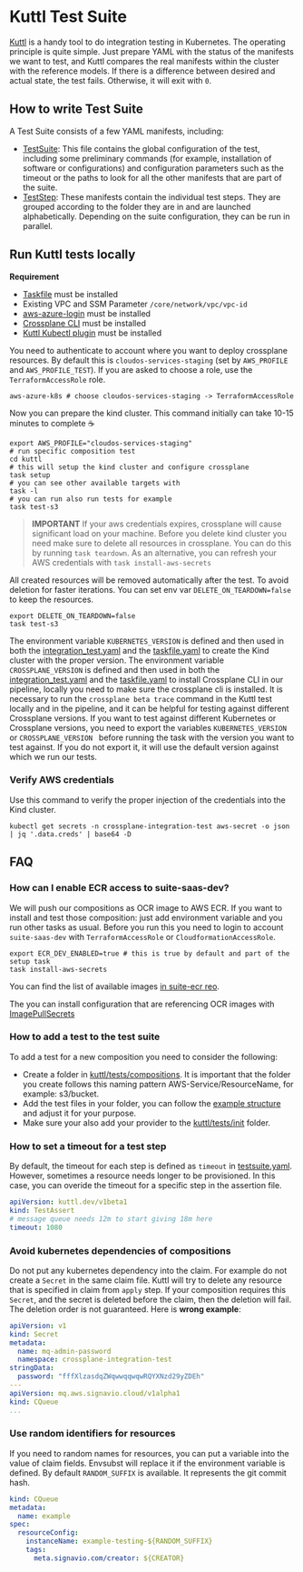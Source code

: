 # Kuttl Test Suite

[Kuttl](https://kuttl.dev/) is a handy tool to do integration testing in Kubernetes.
The operating principle is quite simple. Just prepare YAML with the status of the manifests we want to test, and Kuttl compares the real manifests within the cluster with the reference models.
If there is a difference between desired and actual state, the test fails. Otherwise, it will exit with `0`.

## How to write Test Suite

A Test Suite consists of a few YAML manifests, including:

- [TestSuite](https://kuttl.dev/docs/testing/reference.html#testsuite): This file contains the global configuration of the test, including some preliminary commands (for example, installation of software or configurations) and configuration parameters such as the timeout or the paths to look for all the other manifests that are part of the suite.
- [TestStep](https://kuttl.dev/docs/testing/reference.html#teststep): These manifests contain the individual test steps. They are grouped according to the folder they are in and are launched alphabetically. Depending on the suite configuration, they can be run in parallel.


## Run Kuttl tests locally

**Requirement**

- [Taskfile](https://taskfile.dev/#/) must be installed
- Existing VPC and SSM Parameter `/core/network/vpc/vpc-id`
- [aws-azure-login](https://wiki.one.int.sap/wiki/pages/viewpage.action?spaceKey=SIGCOS&title=Accessing+AWS+accounts+as+a+Developer+using+SSO#AccessingAWSaccountsasaDeveloperusingSSO-aws-azure-login) must be installed
- [Crossplane CLI](https://docs.crossplane.io/v1.15/cli/) must be installed
- [Kuttl Kubectl plugin](https://kuttl.dev/docs/cli.html#setup-the-kuttl-kubectl-plugin) must be installed

You need to authenticate to account where you want to deploy crossplane resources.
By default this is `cloudos-services-staging` (set by `AWS_PROFILE` and `AWS_PROFILE_TEST`).
If you are asked to choose a role, use the `TerraformAccessRole` role.

```shell
aws-azure-k8s # choose cloudos-services-staging -> TerraformAccessRole
```

Now you can prepare the kind cluster. This command initially can take 10-15 minutes to complete :coffee:

```shell
export AWS_PROFILE="cloudos-services-staging"
# run specific composition test
cd kuttl
# this will setup the kind cluster and configure crossplane
task setup
# you can see other available targets with
task -l
# you can run also run tests for example
task test-s3
```

> **IMPORTANT** If your aws credentials expires, crossplane will cause significant load on your machine. Before you delete kind cluster you need make sure to delete all resources in crossplane. You can do this by running `task teardown`. As an alternative, you can refresh your AWS credentials with `task install-aws-secrets`

All created resources will be removed automatically after the test.
To avoid deletion for faster iterations. You can set env var `DELETE_ON_TEARDOWN=false` to keep the resources.

```shell
export DELETE_ON_TEARDOWN=false
task test-s3
```

The environment variable `KUBERNETES_VERSION` is defined and then used in both the [integration_test.yaml](../.github/workflows/integration_test.yaml) and the [taskfile.yaml](./taskfile.yaml) to create the Kind cluster with the proper version.
The environment variable `CROSSPLANE_VERSION` is defined and then used in both the [integration_test.yaml](../.github/workflows/integration_test.yaml) and the [taskfile.yaml](./taskfile.yaml) to install Crossplane CLI in our pipeline, locally you need to make sure the crossplane cli is installed.
It is necessary to run the `crossplane beta trace` command in the Kuttl test locally and in the pipeline, and it can be helpful for testing against different Crossplane versions. If you want to test against different Kubernetes or Crossplane versions, you need to export the variables `KUBERNETES_VERSION ` or `CROSSPLANE_VERSION ` before running the task with the version you want to test against. If you do not export it, it will use the default version against which we run our tests.

### Verify AWS credentials

Use this command to verify the proper injection of the credentials into the Kind cluster.

```shell
kubectl get secrets -n crossplane-integration-test aws-secret -o json | jq '.data.creds' | base64 -D
```

## FAQ

### How can I enable ECR access to suite-saas-dev?

We will push our compositions as OCR image to AWS ECR. If you want to install and test those composition: just add environment variable and you run other tasks as usual. Before you run this you need to login to account `suite-saas-dev` with `TerraformAccessRole` or `CloudformationAccessRole`.

```shell
export ECR_DEV_ENABLED=true # this is true by default and part of the setup task
task install-aws-secrets
```

You can find the list of available images [in suite-ecr reo](https://github.com/signavio/suite-ecr/blob/d6b3f4af1af0640b741c94972104bb14bc799020/.projenrc.ts#L28-L47).

The you can install configuration that are referencing OCR images with [ImagePullSecrets](https://docs.crossplane.io/latest/concepts/packages/#install-a-configuration-from-a-private-registry)

### How to add a test to the test suite

To add a test for a new composition you need to consider the following:

-  Create a folder in [kuttl/tests/compositions](./tests/compositions/). It is important that the folder you create follows this naming pattern AWS-Service/ResourceName, for example: s3/bucket.
-  Add the test files in your folder, you can follow the [example structure](./tests/compositions/s3/bucket/) and adjust it for your purpose.
- Make sure your also add your provider to the [kuttl/tests/init](./tests/init/) folder.

### How to set a timeout for a test step

By default, the timeout for each step is defined as `timeout` in [testsuite.yaml](./kuttl-test.yaml).
However, sometimes a resource needs longer to be provisioned. In this case, you can overide the timeout for a specific step in the assertion file.

```yaml
apiVersion: kuttl.dev/v1beta1
kind: TestAssert
# message queue needs 12m to start giving 18m here
timeout: 1080
```

### Avoid kubernetes dependencies of compositions

Do not put any kubernetes dependency into the claim.
For example do not create a `Secret` in the same claim file. Kuttl will try to delete any resource that is specified in claim from `apply` step.
If your composition requires this `Secret`, and the secret is deleted before the claim, then the deletion will fail.
The deletion order is not guaranteed. Here is **wrong example**:

```yaml
apiVersion: v1
kind: Secret
metadata:
  name: mq-admin-password
  namespace: crossplane-integration-test
stringData:
  password: "fffXlzasdqZWqwwqqwqwRQYXNzd29yZDEh"
---
apiVersion: mq.aws.signavio.cloud/v1alpha1
kind: CQueue
...
```

### Use random identifiers for resources

If you need to random names for resources, you can put a variable into the value of claim fields.
Envsubst will replace it if the environment variable is defined. By default `RANDOM_SUFFIX` is available.
It represents the git commit hash.

```yaml
kind: CQueue
metadata:
  name: example
spec:
  resourceConfig:
    instanceName: example-testing-${RANDOM_SUFFIX}
    tags:
      meta.signavio.com/creator: ${CREATOR}
```